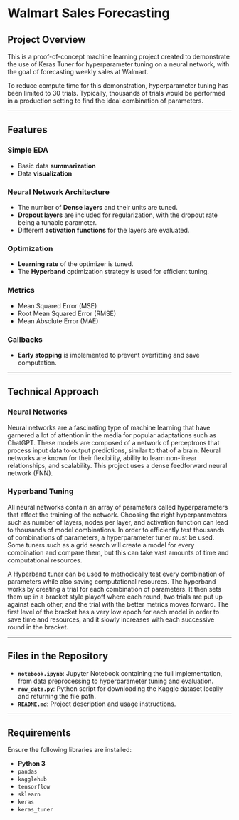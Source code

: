 # Walmart Sales Forecasting

## Project Overview
This is a proof-of-concept machine learning project created to demonstrate the use of Keras Tuner for hyperparameter tuning on a neural network, with the goal of forecasting weekly sales at Walmart. 

To reduce compute time for this demonstration, hyperparameter tuning has been limited to 30 trials. Typically, thousands of trials would be performed in a production setting to find the ideal combination of parameters.

---

## Features

### Simple EDA
- Basic data **summarization** 
- Data **visualization**

### Neural Network Architecture
- The number of **Dense layers** and their units are tuned.
- **Dropout layers** are included for regularization, with the dropout rate being a tunable parameter.
- Different **activation functions** for the layers are evaluated.

### Optimization
- **Learning rate** of the optimizer is tuned.
- The **Hyperband** optimization strategy is used for efficient tuning.

### Metrics
- Mean Squared Error (MSE)
- Root Mean Squared Error (RMSE)
- Mean Absolute Error (MAE)

### Callbacks
 - **Early stopping** is implemented to prevent overfitting and save computation.

---

## Technical Approach

### Neural Networks

Neural networks are a fascinating type of machine learning that have garnered a lot of attention in the media for popular adaptations such as ChatGPT. These models are composed of a network of perceptrons that process input data to output predictions, similar to that of a brain. Neural networks are known for their flexibility, ability to learn non-linear relationships, and scalability.
This project uses a dense feedforward neural network (FNN).

### Hyperband Tuning

All neural networks contain an array of parameters called hyperparameters that affect the training of the network. Choosing the right hyperparameters such as number of layers, nodes per layer, and activation function can lead to thousands of model combinations. In order to efficiently test thousands of combinations of parameters, a hyperparameter tuner must be used. Some tuners such as a grid search will create a model for every combination and compare them, but this can take vast amounts of time and computational resources. 

A Hyperband tuner can be used to methodically test every combination of parameters while also saving computational resources. The hyperband works by creating a trial for each combination of parameters. It then sets them up in a bracket style playoff where each round, two trials are put up against each other, and the trial with the better metrics moves forward. The first level of the bracket has a very low epoch for each model in order to save time and resources, and it slowly increases with each successive round in the bracket. 

---

## Files in the Repository
- **`notebook.ipynb`**: Jupyter Notebook containing the full implementation, from data preprocessing to hyperparameter tuning and evaluation.
- **`raw_data.py`**: Python script for downloading the Kaggle dataset locally and returning the file path.
- **`README.md`**: Project description and usage instructions.


---

## Requirements

Ensure the following libraries are installed:
- **Python 3**
- `pandas`
- `kagglehub`
- `tensorflow`
- `sklearn`
- `keras`
- `keras_tuner`